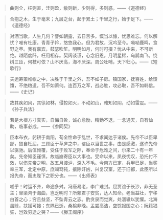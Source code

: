 

>曲则全，枉则直，洼则盈，敝则新，少则得，多则惑。——《道德经》

>合抱之木，生于毫末；九层之台，起于累土；千里之行，始于足下。——《道德经》

>对酒当歌，人生几何？譬如朝露，去日苦多。慨当以慷，忧思难忘。何以解忧？唯有杜康。青青子衿，悠悠我心。但为君故，沉吟至今。呦呦鹿鸣，食野之苹。我有嘉宾，鼓瑟吹笙。明明如月，何时可掇？忧从中来，不可断绝。越陌度阡，枉用相存。契阔谈䜩，心念旧恩。月明星稀，乌鹊南飞。绕树三匝，何枝可依？山不厌高，海不厌深。周公吐哺，天下归心。——《短歌行》

>夫运筹策帷帐之中，决胜于千里之外，吾不如子房。镇国家，抚百姓，给馈馕，不绝粮道，吾不如萧何。连百万之军，战必胜，攻必取，吾不如韩信。——《史记》

>故其疾如风，其徐如林，侵掠如火，不动如山，难知如阴，动如雷震。——《孙子兵法》

>若是大根方寸真实，自悔自咎，诚心愈励，精勤不退，一念通天，自有仙助，临事必成。——《参同契》

>臣本布衣，躬耕于南阳，苟全性命于乱世，不求闻达于诸侯。先帝不以臣卑鄙，猥自枉屈，三顾臣于草庐之中，谘臣以当世之事，由是感激，遂许先帝以驱驰。后值倾覆，受任于败军之际，奉命于危难之间，尔来二十有一年矣。先帝知臣谨慎，故临崩寄臣以大事也。受命以来，夙夜忧叹，恐托付不效，以伤先帝之明，故五月渡泸，深入不毛。今南方已定，兵甲已足，当奖率三军，北定中原，庶竭驽钝，攘除奸凶，兴复汉室，还于旧都，此臣所以报先帝，而忠陛下之职分也。——《出师表》

>嗟乎！时运不齐，命途多舛。冯唐易老，李广难封。屈贾谊于长沙，非无圣主；窜梁鸿于海曲，岂乏明时？所赖君子安贫，达人知命。老当益壮，宁移白首之心；穷且益坚，不坠青云之志。酌贪泉而觉爽，处涸辙以犹懽。北海虽赊，扶摇可接；东隅已逝，桑榆非晚。孟尝高洁，空馀报国之心；阮籍猖狂，岂效穷途之哭？——《滕王阁序》

